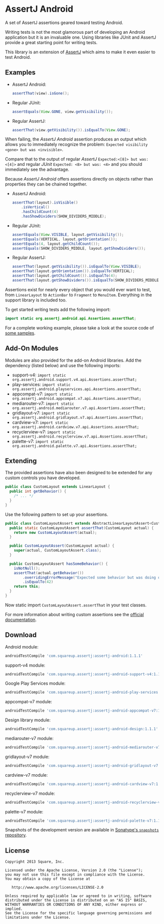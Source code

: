 AssertJ Android
===============

A set of AssertJ assertions geared toward testing Android.

Writing tests is not the most glamorous part of developing an Android
application but it is an invaluable one. Using libraries like JUnit and AssertJ
provide a great starting point for writing tests.

This library is an extension of [AssertJ][1] which aims to make it even easier to test
Android.



Examples
--------

 *  AssertJ Android:

    ```java
    assertThat(view).isGone();
    ```

 *  Regular JUnit:

    ```java
    assertEquals(View.GONE, view.getVisibility());
    ```

 *  Regular AssertJ:

    ```java
    assertThat(view.getVisibility()).isEqualTo(View.GONE);
    ```

When failing, the _AssertJ Android_ assertion produces an output which allows you
to immediately recognize the problem:
`Expected visibility <gone> but was <invisible>`.

Compare that to the output of regular _AssertJ_ `Expected:<[8]> but was:<[4]>` and
regular _JUnit_ `Expected: <8> but was: <4>` and you should immediately see the
advantage.


Because _AssertJ Android_ offers assertions directly on objects rather than
properties they can be chained together.

 *  AssertJ Android:

    ```java
    assertThat(layout).isVisible()
        .isVertical()
        .hasChildCount(4)
        .hasShowDividers(SHOW_DIVIDERS_MIDDLE);
    ```

 *  Regular JUnit:

    ```java
    assertEquals(View.VISIBLE, layout.getVisibility());
    assertEquals(VERTICAL, layout.getOrientation());
    assertEquals(4, layout.getChildCount());
    assertEquals(SHOW_DIVIDERS_MIDDLE, layout.getShowDividers());
    ```

 *  Regular AssertJ:

    ```java
    assertThat(layout.getVisibility()).isEqualTo(View.VISIBLE);
    assertThat(layout.getOrientation()).isEqualTo(VERTICAL);
    assertThat(layout.getChildCount()).isEqualTo(4);
    assertThat(layout.getShowDividers()).isEqualTo(SHOW_DIVIDERS_MIDDLE);
    ```

Assertions exist for nearly every object that you would ever want to test, from
`LinearLayout` to `ActionBar` to `Fragment` to `MenuItem`. Everything in the
support library is included too.

To get started writing tests add the following import:

```java
import static org.assertj.android.api.Assertions.assertThat;
```

For a complete working example, please take a look at the source code of [some samples](https://github.com/square/spoon/tree/master/spoon-sample).



Add-On Modules
--------------

Modules are also provided for the add-on Android libraries. Add the dependency
(listed below) and use the following imports:

 * support-v4: `import static org.assertj.android.support.v4.api.Assertions.assertThat;`
 * play-services: `import static org.assertj.android.playservices.api.Assertions.assertThat;`
 * appcompat-v7: `import static org.assertj.android.appcompat.v7.api.Assertions.assertThat;`
 * mediarouter-v7: `import static org.assertj.android.mediarouter.v7.api.Assertions.assertThat;`
 * gridlayout-v7: `import static org.assertj.android.gridlayout.v7.api.Assertions.assertThat;`
 * cardview-v7: `import static org.assertj.android.cardview.v7.api.Assertions.assertThat;`
 * recyclerview-v7: `import static org.assertj.android.recyclerview.v7.api.Assertions.assertThat;`
 * palette-v7: `import static org.assertj.android.palette.v7.api.Assertions.assertThat;`



Extending
---------

The provided assertions have also been designed to be extended for any custom
controls you have developed.

```java
public class CustomLayout extends LinearLayout {
  public int getBehavior() {
    /* ... */
  }
}
```

Use the following pattern to set up your assertions.

```java
public class CustomLayoutAssert extends AbstractLinearLayoutAssert<CustomLayoutAssert, CustomLayout> {
  public static CustomLayoutAssert assertThat(CustomLayout actual) {
    return new CustomLayoutAssert(actual);
  }

  public CustomLayoutAssert(CustomLayout actual) {
    super(actual, CustomLayoutAssert.class);
  }

  public CustomLayoutAssert hasSomeBehavior() {
    isNotNull();
    assertThat(actual.getBehavior())
        .overridingErrorMessage("Expected some behavior but was doing other behavior.")
        .isEqualTo(42)
    return this;
  }
}
```

Now static import `CustomLayoutAssert.assertThat` in your test classes.

For more information about writing custom assertions see the [official documentation][2].



Download
--------

Android module:
```groovy
androidTestCompile 'com.squareup.assertj:assertj-android:1.1.1'
```

support-v4 module:
```groovy
androidTestCompile 'com.squareup.assertj:assertj-android-support-v4:1.1.1'
```

Google Play Services module:
```groovy
androidTestCompile 'com.squareup.assertj:assertj-android-play-services:1.1.1'
```

appcompat-v7 module:
```groovy
androidTestCompile 'com.squareup.assertj:assertj-android-appcompat-v7:1.1.1'
```

Design library module:
```groovy
androidTestCompile 'com.squareup.assertj:assertj-android-design:1.1.1'
```

mediarouter-v7 module:
```groovy
androidTestCompile 'com.squareup.assertj:assertj-android-mediarouter-v7:1.1.1'
```

gridlayout-v7 module:
```groovy
androidTestCompile 'com.squareup.assertj:assertj-android-gridlayout-v7:1.1.1'
```

cardview-v7 module:
```groovy
androidTestCompile 'com.squareup.assertj:assertj-android-cardview-v7:1.1.1'
```

recyclerview-v7 module:
```groovy
androidTestCompile 'com.squareup.assertj:assertj-android-recyclerview-v7:1.1.1'
```

palette-v7 module:
```groovy
androidTestCompile 'com.squareup.assertj:assertj-android-palette-v7:1.1.1'
```

Snapshots of the development version are available in [Sonatype's `snapshots` repository][snap].



License
-------

    Copyright 2013 Square, Inc.

    Licensed under the Apache License, Version 2.0 (the "License");
    you may not use this file except in compliance with the License.
    You may obtain a copy of the License at

       http://www.apache.org/licenses/LICENSE-2.0

    Unless required by applicable law or agreed to in writing, software
    distributed under the License is distributed on an "AS IS" BASIS,
    WITHOUT WARRANTIES OR CONDITIONS OF ANY KIND, either express or implied.
    See the License for the specific language governing permissions and
    limitations under the License.




 [1]: http://joel-costigliola.github.io/assertj/
 [2]: http://joel-costigliola.github.io/assertj/assertj-core-custom-assertions.html
 [snap]: https://oss.sonatype.org/content/repositories/snapshots/
